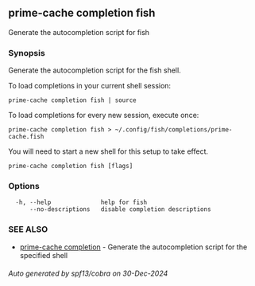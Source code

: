 ## prime-cache completion fish

Generate the autocompletion script for fish

### Synopsis

Generate the autocompletion script for the fish shell.

To load completions in your current shell session:

	prime-cache completion fish | source

To load completions for every new session, execute once:

	prime-cache completion fish > ~/.config/fish/completions/prime-cache.fish

You will need to start a new shell for this setup to take effect.


```
prime-cache completion fish [flags]
```

### Options

```
  -h, --help              help for fish
      --no-descriptions   disable completion descriptions
```

### SEE ALSO

* [prime-cache completion](prime-cache_completion.md)	 - Generate the autocompletion script for the specified shell

###### Auto generated by spf13/cobra on 30-Dec-2024

